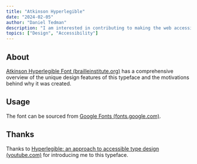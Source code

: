 ```yaml
---
title: "Atkinson Hyperlegible"
date: "2024-02-05"
author: "Daniel Tedman"
description: "I am interested in contributing to making the web accessible to as many people as possible. When I heard about a project to design a typeface with the goal of increasing readability, I was interested in trying it out for myself."
topics: ["Design", "Accessibility"]
---
```


## About

[Atkinson Hyperlegible Font (brailleinstitute.org)](https://brailleinstitute.org/freefont) has a comprehensive overview of the unique design features of this typeface and the motivations behind why it was created.

## Usage

The font can be sourced from [Google Fonts (fonts.google.com)](https://fonts.google.com/specimen/Atkinson+Hyperlegible).

## Thanks

Thanks to [Hyperlegible: an approach to accessible type design (youtube.com)](https://www.youtube.com/watch?v=wjE5eHLICzc) for introducing me to this typeface.
